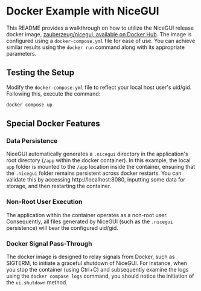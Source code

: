 # Docker Example with NiceGUI

This README provides a walkthrough on how to utilize the NiceGUI release docker image, [zauberzeug/nicegui, available on Docker Hub](https://hub.docker.com/r/zauberzeug/nicegui).
The image is configured using a `docker-compose.yml` file for ease of use.
You can achieve similar results using the `docker run` command along with its appropriate parameters.

## Testing the Setup

Modify the `docker-compose.yml` file to reflect your local host user's uid/gid.
Following this, execute the command:

```bash
docker compose up
```

## Special Docker Features

### Data Persistence

NiceGUI automatically generates a `.nicegui` directory in the application's root directory (`/app` within the docker container).
In this example, the local `app` folder is mounted to the `/app` location inside the container, ensuring that the `.nicegui` folder remains persistent across docker restarts.
You can validate this by accessing http://localhost:8080, inputting some data for storage, and then restarting the container.

### Non-Root User Execution

The application within the container operates as a non-root user.
Consequently, all files generated by NiceGUI (such as the `.nicegui` persistence) will bear the configured uid/gid.

### Docker Signal Pass-Through

The docker image is designed to relay signals from Docker, such as SIGTERM, to initiate a graceful shutdown of NiceGUI.
For instance, when you stop the container (using Ctrl+C) and subsequently examine the logs using the `docker compose logs` command,
you should notice the initiation of the `ui.shutdown` method.
